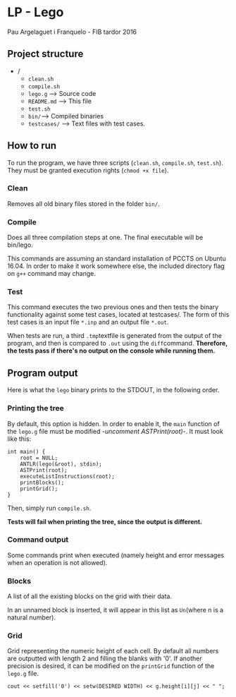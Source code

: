 # LP - Lego

Pau Argelaguet i Franquelo - FIB tardor 2016

## Project structure

* /
	* `clean.sh`
	* `compile.sh`
	* `lego.g` --> Source code
	* `README.md` --> This file
	* `test.sh`
	* `bin/`--> Compiled binaries
	* `testcases/` --> Text files with test cases.

## How to run

To run the program, we have three scripts (`clean.sh`, `compile.sh`, `test.sh`). They must be granted execution rights (`chmod +x file`).

### Clean

Removes all old binary files stored in the folder `bin/`.

### Compile

Does all three compilation steps at one. The final executable will be bin/lego.

This commands are assuming an standard installation of PCCTS on Ubuntu 16.04. In order to make it work somewhere else, the included directory flag on `g++` command may change. 

### Test

This command executes the two previous ones and then tests the binary functionality against some test cases, located at testcases/. The form of this test cases is an input file `*.inp` and an output file `*.out`.

When tests are run, a third `.tmp`textfile is generated from the output of the program, and then is compared to `.out` using the `diff`command. **Therefore, the tests pass if there's no output on the console while running them.**

## Program output

Here is what the `lego` binary prints to the STDOUT, in the following order. 

### Printing the tree

By default, this option is hidden. In order to enable it, the `main` function of the `lego.g` file must be modified *-uncomment ASTPrint(root)-*. It must look like this:

~~~~
int main() {
    root = NULL;
    ANTLR(lego(&root), stdin);
    ASTPrint(root);
    executeListInstructions(root);
    printBlocks();
    printGrid();
}
~~~~

Then, simply run `compile.sh`.

**Tests will fail when printing the tree, since the output is different.**

### Command output

Some commands print when executed (namely height and error messages when an operation is not allowed).

### Blocks

A list of all the existing blocks on the grid with their data. 

In an unnamed block is inserted, it will appear in this list as `Un`(where n is a natural number).

### Grid

Grid representing the numeric height of each cell. By default all numbers are outputted with length 2 and filling the blanks with '0'. If another precision is desired, it can be modified on the `printGrid` function of the `lego.g` file.

~~~~
cout << setfill('0') << setw(DESIRED WIDTH) << g.height[i][j] << " ";
~~~~